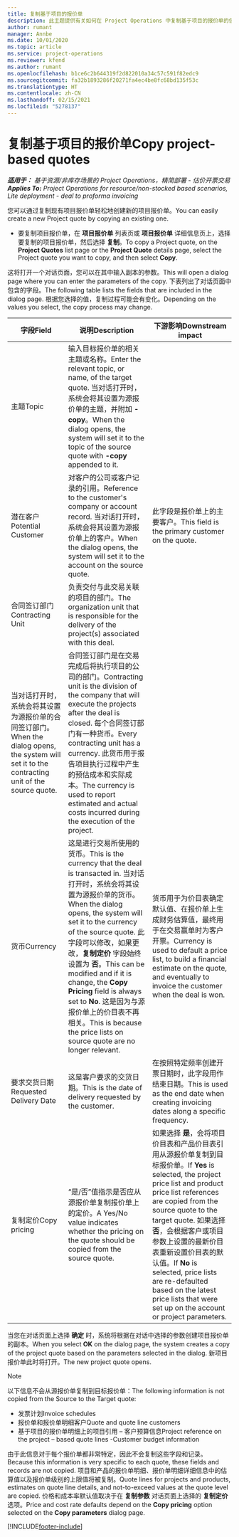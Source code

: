 ```yaml
---
title: 复制基于项目的报价单
description: 此主题提供有关如何在 Project Operations 中复制基于项目的报价单的信息。
author: rumant
manager: Annbe
ms.date: 10/01/2020
ms.topic: article
ms.service: project-operations
ms.reviewer: kfend
ms.author: rumant
ms.openlocfilehash: b1ce6c2b644319f2d822010a34c57c591f82edc9
ms.sourcegitcommit: fa32b1893286f20271fa4ec4be8fc68bd135f53c
ms.translationtype: HT
ms.contentlocale: zh-CN
ms.lasthandoff: 02/15/2021
ms.locfileid: "5278137"
---
```

# <a name="copy-project-based-quotes"></a><span data-ttu-id="be89f-103">复制基于项目的报价单</span><span class="sxs-lookup"><span data-stu-id="be89f-103">Copy project-based quotes</span></span>

<span data-ttu-id="be89f-104">_**适用于：** 基于资源/非库存场景的 Project Operations，精简部署 - 估价开票交易_</span><span class="sxs-lookup"><span data-stu-id="be89f-104">_**Applies To:** Project Operations for resource/non-stocked based scenarios, Lite deployment - deal to proforma invoicing_</span></span>

<span data-ttu-id="be89f-105">您可以通过复制现有项目报价单轻松地创建新的项目报价单。</span><span class="sxs-lookup"><span data-stu-id="be89f-105">You can easily create a new Project quote by copying an existing one.</span></span> 

- <span data-ttu-id="be89f-106">要复制项目报价单，在 **项目报价单** 列表页或 **项目报价单** 详细信息页上，选择要复制的项目报价单，然后选择 **复制**。</span><span class="sxs-lookup"><span data-stu-id="be89f-106">To copy a Project quote, on the **Project Quotes** list page or the **Project Quote** details page, select the Project quote you want to copy, and then select **Copy**.</span></span>

<span data-ttu-id="be89f-107">这将打开一个对话页面，您可以在其中输入副本的参数。</span><span class="sxs-lookup"><span data-stu-id="be89f-107">This will open a dialog page where you can enter the parameters of the copy.</span></span> <span data-ttu-id="be89f-108">下表列出了对话页面中包含的字段。</span><span class="sxs-lookup"><span data-stu-id="be89f-108">The following table lists the fields that are included in the dialog page.</span></span> <span data-ttu-id="be89f-109">根据您选择的值，复制过程可能会有变化。</span><span class="sxs-lookup"><span data-stu-id="be89f-109">Depending on the values you select, the copy process may change.</span></span>

| <span data-ttu-id="be89f-110">**字段**</span><span class="sxs-lookup"><span data-stu-id="be89f-110">**Field**</span></span> | <span data-ttu-id="be89f-111">**说明**</span><span class="sxs-lookup"><span data-stu-id="be89f-111">**Description**</span></span> | <span data-ttu-id="be89f-112">**下游影响**</span><span class="sxs-lookup"><span data-stu-id="be89f-112">**Downstream impact**</span></span> |
| --- | --- | --- |
| <span data-ttu-id="be89f-113">主题</span><span class="sxs-lookup"><span data-stu-id="be89f-113">Topic</span></span> | <span data-ttu-id="be89f-114">输入目标报价单的相关主题或名称。</span><span class="sxs-lookup"><span data-stu-id="be89f-114">Enter the relevant topic, or name, of the target quote.</span></span> <span data-ttu-id="be89f-115">当对话打开时，系统会将其设置为源报价单的主题，并附加 **-copy**。</span><span class="sxs-lookup"><span data-stu-id="be89f-115">When the dialog opens, the system will set it to the topic of the source quote with **-copy** appended to it.</span></span> | |
| <span data-ttu-id="be89f-116">潜在客户</span><span class="sxs-lookup"><span data-stu-id="be89f-116">Potential Customer</span></span> | <span data-ttu-id="be89f-117">对客户的公司或客户记录的引用。</span><span class="sxs-lookup"><span data-stu-id="be89f-117">Reference to the customer's company or account record.</span></span> <span data-ttu-id="be89f-118">当对话打开时，系统会将其设置为源报价单上的客户。</span><span class="sxs-lookup"><span data-stu-id="be89f-118">When the dialog opens, the system will set it to the account on the source quote.</span></span> | <span data-ttu-id="be89f-119">此字段是报价单上的主要客户。</span><span class="sxs-lookup"><span data-stu-id="be89f-119">This field is the primary customer on the quote.</span></span> |
| <span data-ttu-id="be89f-120">合同签订部门</span><span class="sxs-lookup"><span data-stu-id="be89f-120">Contracting Unit</span></span> | <span data-ttu-id="be89f-121">负责交付与此交易关联的项目的部门。</span><span class="sxs-lookup"><span data-stu-id="be89f-121">The organization unit that is responsible for the delivery of the project(s) associated with this deal.</span></span>
<span data-ttu-id="be89f-122">当对话打开时，系统会将其设置为源报价单的合同签订部门。</span><span class="sxs-lookup"><span data-stu-id="be89f-122">When the dialog opens, the system will set it to the contracting unit of the source quote.</span></span> | <span data-ttu-id="be89f-123">合同签订部门是在交易完成后将执行项目的公司的部门。</span><span class="sxs-lookup"><span data-stu-id="be89f-123">Contracting unit is the division of the company that will execute the projects after the deal is closed.</span></span> <span data-ttu-id="be89f-124">每个合同签订部门有一种货币。</span><span class="sxs-lookup"><span data-stu-id="be89f-124">Every contracting unit has a currency.</span></span> <span data-ttu-id="be89f-125">此货币用于报告项目执行过程中产生的预估成本和实际成本。</span><span class="sxs-lookup"><span data-stu-id="be89f-125">The currency is used to report estimated and actual costs incurred during the execution of the project.</span></span> |
| <span data-ttu-id="be89f-126">货币</span><span class="sxs-lookup"><span data-stu-id="be89f-126">Currency</span></span> | <span data-ttu-id="be89f-127">这是进行交易所使用的货币。</span><span class="sxs-lookup"><span data-stu-id="be89f-127">This is the currency that the deal is transacted in.</span></span> <span data-ttu-id="be89f-128">当对话打开时，系统会将其设置为源报价单的货币。</span><span class="sxs-lookup"><span data-stu-id="be89f-128">When the dialog opens, the system will set it to the currency of the source quote.</span></span> <span data-ttu-id="be89f-129">此字段可以修改，如果更改，**复制定价** 字段始终设置为 **否**。</span><span class="sxs-lookup"><span data-stu-id="be89f-129">This can be modified and if it is change, the **Copy Pricing** field is always set to **No**.</span></span> <span data-ttu-id="be89f-130">这是因为与源报价单上的价目表不再相关。</span><span class="sxs-lookup"><span data-stu-id="be89f-130">This is because the price lists on source quote are no longer relevant.</span></span> | <span data-ttu-id="be89f-131">货币用于为价目表确定默认值、在报价单上生成财务估算值，最终用于在交易赢单时为客户开票。</span><span class="sxs-lookup"><span data-stu-id="be89f-131">Currency is used to default a price list, to build a financial estimate on the quote,  and eventually to invoice the customer when the deal is won.</span></span> |
| <span data-ttu-id="be89f-132">要求交货日期</span><span class="sxs-lookup"><span data-stu-id="be89f-132">Requested Delivery Date</span></span> | <span data-ttu-id="be89f-133">这是客户要求的交货日期。</span><span class="sxs-lookup"><span data-stu-id="be89f-133">This is the date of delivery requested by the customer.</span></span> | <span data-ttu-id="be89f-134">在按照特定频率创建开票日期时，此字段用作结束日期。</span><span class="sxs-lookup"><span data-stu-id="be89f-134">This is used as the end date when creating invoicing dates along a specific frequency.</span></span> |
| <span data-ttu-id="be89f-135">复制定价</span><span class="sxs-lookup"><span data-stu-id="be89f-135">Copy pricing</span></span> | <span data-ttu-id="be89f-136">“是/否”值指示是否应从源报价单复制报价单上的定价。</span><span class="sxs-lookup"><span data-stu-id="be89f-136">A Yes/No value indicates whether the pricing on the quote should be copied from the source quote.</span></span> | <span data-ttu-id="be89f-137">如果选择 **是**，会将项目价目表和产品价目表引用从源报价单复制到目标报价单。</span><span class="sxs-lookup"><span data-stu-id="be89f-137">If **Yes** is selected, the project price list and product price list references are copied from the source quote to the target quote.</span></span> <span data-ttu-id="be89f-138">如果选择 **否**，会根据客户或项目参数上设置的最新价目表重新设置价目表的默认值。</span><span class="sxs-lookup"><span data-stu-id="be89f-138">If **No** is selected, price lists are re-defaulted based on the latest price lists that were set up on the account or project parameters.</span></span> |

<span data-ttu-id="be89f-139">当您在对话页面上选择 **确定** 时，系统将根据在对话中选择的参数创建项目报价单的副本。</span><span class="sxs-lookup"><span data-stu-id="be89f-139">When you select **OK** on the dialog page, the system creates a copy of the project quote based on the parameters selected in the dialog.</span></span> <span data-ttu-id="be89f-140">新项目报价单此时将打开。</span><span class="sxs-lookup"><span data-stu-id="be89f-140">The new project quote opens.</span></span> 

> [!NOTE]
> <span data-ttu-id="be89f-141">以下信息不会从源报价单复制到目标报价单：</span><span class="sxs-lookup"><span data-stu-id="be89f-141">The following information is not copied from the Source to the Target quote:</span></span>
>
> - <span data-ttu-id="be89f-142">发票计划</span><span class="sxs-lookup"><span data-stu-id="be89f-142">Invoice schedules</span></span>
> - <span data-ttu-id="be89f-143">报价单和报价单明细客户</span><span class="sxs-lookup"><span data-stu-id="be89f-143">Quote and quote line customers</span></span>
> - <span data-ttu-id="be89f-144">基于项目的报价单明细上的项目引用 – 客户预算信息</span><span class="sxs-lookup"><span data-stu-id="be89f-144">Project reference on the project – based quote lines -Customer budget information</span></span>
>
><span data-ttu-id="be89f-145">由于此信息对于每个报价单都非常特定，因此不会复制这些字段和记录。</span><span class="sxs-lookup"><span data-stu-id="be89f-145">Because this information is very specific to each quote, these fields and records are not copied.</span></span> <span data-ttu-id="be89f-146">项目和产品的报价单明细、报价单明细详细信息中的估算值以及报价单级别的上限值将被复制。</span><span class="sxs-lookup"><span data-stu-id="be89f-146">Quote lines for projects and products, estimates on quote line details, and not-to-exceed values at the quote level are copied.</span></span> <span data-ttu-id="be89f-147">价格和成本率默认值取决于在 **复制参数** 对话页面上选择的 **复制定价** 选项。</span><span class="sxs-lookup"><span data-stu-id="be89f-147">Price and cost rate defaults depend on the **Copy pricing** option selected on the **Copy parameters** dialog page.</span></span>


[!INCLUDE[footer-include](../includes/footer-banner.md)]